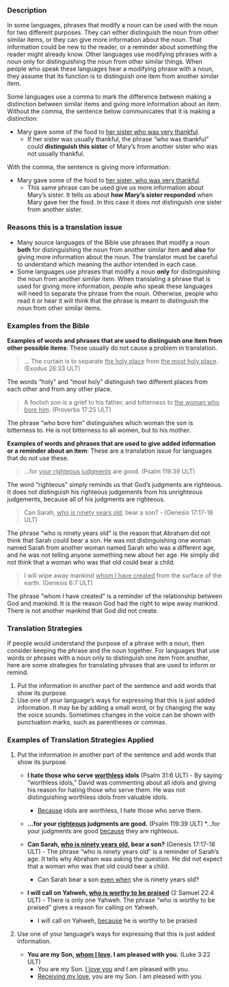 
### Description

In some languages, phrases that modify a noun can be used with the noun for two different purposes. They can either distinguish the noun from other similar items, or they can give more information about the noun. That information could be new to the reader, or a reminder about something the reader might already know. Other languages use modifying phrases with a noun only for distinguishing the noun from other similar things. When people who speak these languages hear a modifying phrase with a noun, they assume that its function is to distinguish one item from another similar item.

Some languages use a comma to mark the difference between making a distinction between similar items and gving more information about an item. Without the comma, the sentence below communicates that it is making a distinction:

* Mary gave some of the food to <u>her sister who was very thankful</u>.
    * If her sister was usually thankful, the phrase “who was thankful” could **distinguish this sister** of Mary’s from another sister who was not usually thankful.

With the comma, the sentence is giving more information:

* Mary gave some of the food to <u>her sister, who was very thankful</u>.
    * This same phrase can be used give us more information about Mary’s sister. It tells us about **how Mary’s sister responded** when Mary gave her the food. In this case it does not distinguish one sister from another sister.

### Reasons this is a translation issue

* Many source languages of the Bible use phrases that modify a noun **both** for distinguishing the noun from another similar item **and also** for giving more information about the noun. The translator must be careful to understand which meaning the author intended in each case.
* Some languages use phrases that modify a noun **only** for distinguishing the noun from another similar item. When translating a phrase that is used for giving more information, people who speak these languages will need to separate the phrase from the noun. Otherwise, people who read it or hear it will think that the phrase is meant to distinguish the noun from other similar items.

### Examples from the Bible

**Examples of words and phrases that are used to distinguish one item from other possible items**: These usually do not cause a problem in translation.

>… The curtain is to separate <u>the holy place</u> from <u>the most holy place</u>. (Exodus 26:33 ULT)

The words “holy” and “most holy” distinguish two different places from each other and from any other place.

>A foolish son is a grief to his father, and bitterness to <u>the woman who bore him</u>. (Proverbs 17:25 ULT)

The phrase “who bore him” distinguishes which woman the son is bitterness to. He is not bitterness to all women, but to his mother.

**Examples of words and phrases that are used to give added information or a reminder about an item**: These are a translation issue for languages that do not use these.

>…for <u>your righteous judgments</u> are good.  (Psalm 119:39 ULT)

The word “righteous” simply reminds us that God’s judgments are righteous. It does not distinguish his righteous judgements from his unrighteous judgements, because all of his judgments are righteous.

>Can Sarah, <u>who is ninety years old</u>, bear a son? - (Genesis 17:17-18 ULT)

The phrase “who is ninety years old” is the reason that Abraham did not think that Sarah could bear a son. He was not distinguishing one woman named Sarah from another woman named Sarah who was a different age, and he was not telling anyone something new about her age. He simply did not think that a woman who was that old could bear a child.

>I will wipe away mankind <u>whom I have created</u> from the surface of the earth. (Genesis 6:7 ULT)

The phrase “whom I have created” is a reminder of the relationship between God and mankind. It is the reason God had the right to wipe away mankind. There is not another mankind that God did not create.

### Translation Strategies

If people would understand the purpose of a phrase with a noun, then consider keeping the phrase and the noun together. For languages that use words or phrases with a noun only to distinguish one item from another, here are some strategies for translating phrases that are used to inform or remind.

1. Put the information in another part of the sentence and add words that show its purpose.
1. Use one of your language’s ways for expressing that this is just added information. It may be by adding a small word, or by changing the way the voice sounds. Sometimes changes in the voice can be shown with punctuation marks, such as parentheses or commas.

### Examples of Translation Strategies Applied

1. Put the information in another part of the sentence and add words that show its purpose.

    * **I hate those who serve <u>worthless</u> idols**  (Psalm 31:6 ULT) - By saying “worthless idols,” David was commenting about all idols and giving his reason for hating those who serve them. He was not distinguishing worthless idols from valuable idols.
        * <u>Because</u> idols are worthless, I hate those who serve them.

    * **…for your <u>righteous</u> judgments are good.**  (Psalm 119:39 ULT)
      *…for your judgments are good <u>because</u> they are righteous.

    * **Can Sarah, <u>who is ninety years old</u>, bear a son?**  (Genesis 17:17-18 ULT) - The phrase “who is ninety years old” is a reminder of Sarah’s age. It tells why Abraham was asking the question. He did not expect that a woman who was that old could bear a child.
        * Can Sarah bear a son <u>even when</u> she is ninety years old?

    * **I will call on Yahweh, <u>who is worthy to be praised</u>**  (2 Samuel 22:4 ULT) - There is only one Yahweh. The phrase “who is worthy to be praised” gives a reason for calling on Yahweh.
        * I will call on Yahweh, <u>because</u> he is worthy to be praised

1. Use one of your language’s ways for expressing that this is just added information.

    * **You are my Son, <u>whom I love</u>. I am pleased with you.** (Luke 3:22 ULT)
        * You are my Son. <u>I love you</u> and I am pleased with you.
        * <u>Receiving my love</u>, you are my Son. I am pleased with you.

